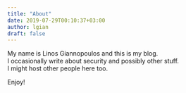 ```yaml
---
title: "About"
date: 2019-07-29T00:10:37+03:00
author: lgian
draft: false
---
```


My name is Linos Giannopoulos and this is my blog.  
I occasionally write about security and possibly other stuff.  
I might host other people here too.

Enjoy!
